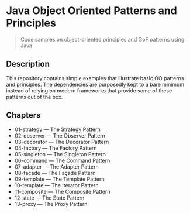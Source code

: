 # Java Object Oriented Patterns and Principles
> Code samples on object-oriented principles and GoF patterns using Java

## Description
This repository contains simple examples that illustrate basic OO patterns and principles. The dependencies are purposedly kept to a bare minimum instead of relying on modern frameworks that provide some of these patterns out of the box.

## Chapters
+ 01-strategy &mdash; The Strategy Pattern
+ 02-observer &mdash; The Observer Pattern
+ 03-decorator &mdash; The Decorator Pattern
+ 04-factory &mdash; The Factory Pattern
+ 05-singleton &mdash; The Singleton Pattern
+ 06-command &mdash; The Command Pattern
+ 07-adapter &mdash; The Adapter Pattern
+ 08-facade &mdash; The Façade Pattern
+ 09-template &mdash; The Template Pattern
+ 10-template &mdash; The Iterator Pattern
+ 11-composite &mdash; The Composite Pattern
+ 12-state &mdash; The State Pattern
+ 13-proxy &mdash; The Proxy Pattern